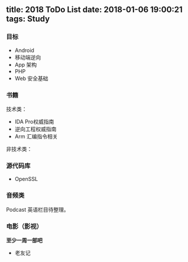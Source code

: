 title: 2018 ToDo List
date: 2018-01-06 19:00:21
tags: Study
---

### 目标

* Android
* 移动端逆向
* App 架构
* PHP
* Web 安全基础

### 书籍

技术类：
* IDA Pro权威指南
* 逆向工程权威指南
* Arm 汇编指令相关

非技术类：

### 源代码库

* OpenSSL

### 音频类

Podcast
英语栏目待整理。

### 电影（影视）

**至少一周一部吧**

* 老友记